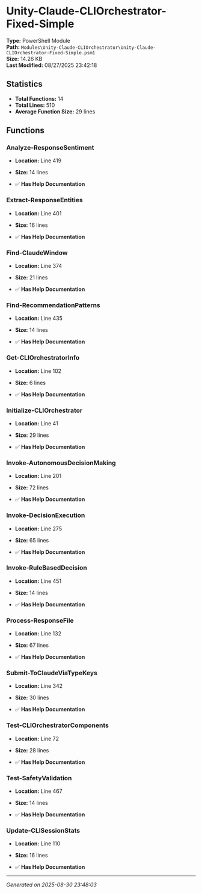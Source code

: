 # Unity-Claude-CLIOrchestrator-Fixed-Simple

**Type:** PowerShell Module  
**Path:** `Modules\Unity-Claude-CLIOrchestrator\Unity-Claude-CLIOrchestrator-Fixed-Simple.psm1`  
**Size:** 14.26 KB  
**Last Modified:** 08/27/2025 23:42:18  

## Statistics

- **Total Functions:** 14
- **Total Lines:** 510
- **Average Function Size:** 29 lines

## Functions


### Analyze-ResponseSentiment

- **Location:** Line 419
- **Size:** 14 lines

- ✅ **Has Help Documentation** 
### Extract-ResponseEntities

- **Location:** Line 401
- **Size:** 16 lines

- ✅ **Has Help Documentation** 
### Find-ClaudeWindow

- **Location:** Line 374
- **Size:** 21 lines

- ✅ **Has Help Documentation** 
### Find-RecommendationPatterns

- **Location:** Line 435
- **Size:** 14 lines

- ✅ **Has Help Documentation** 
### Get-CLIOrchestratorInfo

- **Location:** Line 102
- **Size:** 6 lines

- ✅ **Has Help Documentation** 
### Initialize-CLIOrchestrator

- **Location:** Line 41
- **Size:** 29 lines

- ✅ **Has Help Documentation** 
### Invoke-AutonomousDecisionMaking

- **Location:** Line 201
- **Size:** 72 lines

- ✅ **Has Help Documentation** 
### Invoke-DecisionExecution

- **Location:** Line 275
- **Size:** 65 lines

- ✅ **Has Help Documentation** 
### Invoke-RuleBasedDecision

- **Location:** Line 451
- **Size:** 14 lines

- ✅ **Has Help Documentation** 
### Process-ResponseFile

- **Location:** Line 132
- **Size:** 67 lines

- ✅ **Has Help Documentation** 
### Submit-ToClaudeViaTypeKeys

- **Location:** Line 342
- **Size:** 30 lines

- ✅ **Has Help Documentation** 
### Test-CLIOrchestratorComponents

- **Location:** Line 72
- **Size:** 28 lines

- ✅ **Has Help Documentation** 
### Test-SafetyValidation

- **Location:** Line 467
- **Size:** 14 lines

- ✅ **Has Help Documentation** 
### Update-CLISessionStats

- **Location:** Line 110
- **Size:** 16 lines

- ✅ **Has Help Documentation**

---
*Generated on 2025-08-30 23:48:03*
